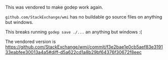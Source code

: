 This was vendored to make godep work again.

`github.com/StackExchange/wmi` has no buildable go source files on anything but windows.

This breaks running `godep save ./...` an anything but windows :(

The vendored version is https://github.com/StackExchange/wmi/commit/f3e2bae1e0cb5aef83e319133eabfee30013a4a5#diff-d5a622cd1a8b29bf64376f30672f8eec